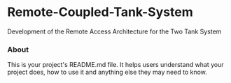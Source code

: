 Remote-Coupled-Tank-System
==========================

Development of the Remote Access Architecture for the Two Tank System

### About

This is your project's README.md file. It helps users understand what your
project does, how to use it and anything else they may need to know.